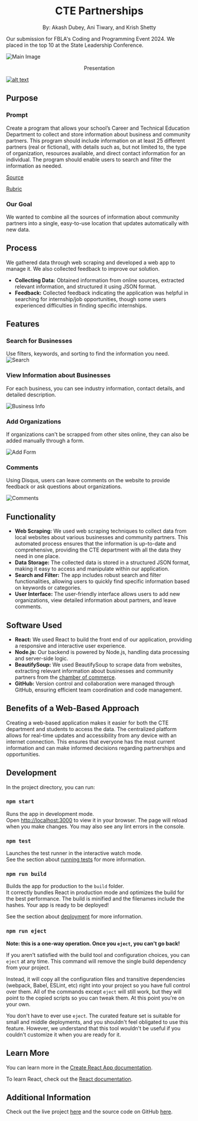 <h1 align="center">CTE Partnerships</h1>

<p align="center">By: Akash Dubey, Ani Tiwary, and Krish Shetty</p> 

Our submission for FBLA's Coding and Programming Event 2024. We placed in the top 10 at the State Leadership Conference.

![Main Image](media/main.png)

<p align="center">Presentation</p>

[![alt text](media/prez.png)](https://docs.google.com/presentation/d/1lTFlAu6mtRz1dSESfeCmkwJv9zxPARS8UH0o9SkJL_k/edit?usp=sharing)

## Purpose

### Prompt

Create a program that allows your school’s Career and Technical Education Department to collect and store information about business and community partners. This program should include information on at least 25 different partners (real or fictional), with details such as, but not limited to, the type of organization, resources available, and direct contact information for an individual. The program should enable users to search and filter the information as needed.

[Source](https://connect.fbla.org/headquarters/files/High%20School%20Competitive%20Events%20Resources/Individual%20Guidelines/Presentation%20Events/Coding--Programming.pdf)

[Rubric](https://www.fbla.org/media/Coding-and-Programming-FBLA-Rating-Sheet-2.pdf)

### Our Goal

We wanted to combine all the sources of information about community partners into a single, easy-to-use location that updates automatically with new data.

## Process

We gathered data through web scraping and developed a web app to manage it. We also collected feedback to improve our solution.

- **Collecting Data:** Obtained information from online sources, extracted relevant information, and structured it using JSON format.
- **Feedback:** Collected feedback indicating the application was helpful in searching for internship/job opportunities, though some users experienced difficulties in finding specific internships.

## Features

### Search for Businesses
Use filters, keywords, and sorting to find the information you need.
![Search](media/search.png)

### View Information about Businesses
For each business, you can see industry information, contact details, and detailed description.

![Business Info](media/908.png)

### Add Organizations
If organizations can't be scrapped from other sites online, they can also be added manually through a form.

![Add Form](media/form.png)

### Comments
Using Disqus, users can leave comments on the website to provide feedback or ask questions about organizations.

![Comments](media/comments.png)

## Functionality

- **Web Scraping:** We used web scraping techniques to collect data from local websites about various businesses and community partners. This automated process ensures that the information is up-to-date and comprehensive, providing the CTE department with all the data they need in one place.
- **Data Storage:** The collected data is stored in a structured JSON format, making it easy to access and manipulate within our application.
- **Search and Filter:** The app includes robust search and filter functionalities, allowing users to quickly find specific information based on keywords or categories.
- **User Interface:** The user-friendly interface allows users to add new organizations, view detailed information about partners, and leave comments.

## Software Used

- **React:** We used React to build the front end of our application, providing a responsive and interactive user experience.
- **Node.js:** Our backend is powered by Node.js, handling data processing and server-side logic.
- **BeautifySoup:** We used BeautifySoup to scrape data from websites, extracting relevant information about businesses and community partners from the [chamber of commerce](https://business.suburbanchambers.org/list/).
- **GitHub:** Version control and collaboration were managed through GitHub, ensuring efficient team coordination and code management.

## Benefits of a Web-Based Approach

Creating a web-based application makes it easier for both the CTE department and students to access the data. The centralized platform allows for real-time updates and accessibility from any device with an internet connection. This ensures that everyone has the most current information and can make informed decisions regarding partnerships and opportunities.

## Development

In the project directory, you can run:

### `npm start`

Runs the app in development mode.\
Open [http://localhost:3000](http://localhost:3000) to view it in your browser. The page will reload when you make changes. You may also see any lint errors in the console.

### `npm test`

Launches the test runner in the interactive watch mode.\
See the section about [running tests](https://facebook.github.io/create-react-app/docs/running-tests) for more information.

### `npm run build`

Builds the app for production to the `build` folder.\
It correctly bundles React in production mode and optimizes the build for the best performance. The build is minified and the filenames include the hashes. Your app is ready to be deployed!

See the section about [deployment](https://facebook.github.io/create-react-app/docs/deployment) for more information.

### `npm run eject`

**Note: this is a one-way operation. Once you `eject`, you can't go back!**

If you aren't satisfied with the build tool and configuration choices, you can `eject` at any time. This command will remove the single build dependency from your project.

Instead, it will copy all the configuration files and transitive dependencies (webpack, Babel, ESLint, etc) right into your project so you have full control over them. All of the commands except `eject` will still work, but they will point to the copied scripts so you can tweak them. At this point you're on your own.

You don't have to ever use `eject`. The curated feature set is suitable for small and middle deployments, and you shouldn't feel obligated to use this feature. However, we understand that this tool wouldn't be useful if you couldn't customize it when you are ready for it.

## Learn More

You can learn more in the [Create React App documentation](https://facebook.github.io/create-react-app/docs/getting-started).

To learn React, check out the [React documentation](https://reactjs.org/).

## Additional Information

Check out the live project [here](https://fbla-website-app.vercel.app/) and the source code on GitHub [here](https://github.com/AkeBoss-tech/fbla-website-app).
